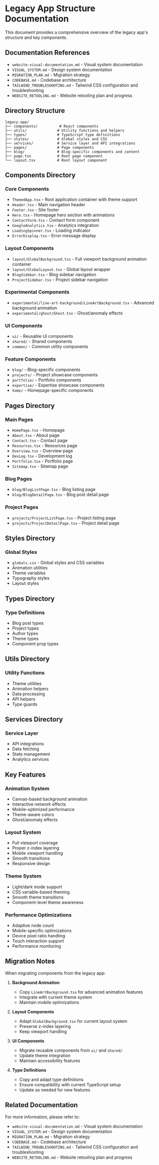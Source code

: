 # Legacy App Structure Documentation

This document provides a comprehensive overview of the legacy app's structure and key components.

## Documentation References

- `website-visual-documentation.md` - Visual system documentation
- `VISUAL_SYSTEM.md` - Design system documentation
- `MIGRATION_PLAN.md` - Migration strategy
- `CODEBASE.md` - Codebase architecture
- `TAILWIND_TROUBLESHOOTING.md` - Tailwind CSS configuration and troubleshooting
- `WEBSITE_RETOOLING.md` - Website retooling plan and progress

## Directory Structure

```
legacy.app/
├── components/          # React components
├── utils/              # Utility functions and helpers
├── types/              # TypeScript type definitions
├── styles/             # Global styles and CSS
├── services/           # Service layer and API integrations
├── pages/              # Page components
├── blog/               # Blog-specific components and content
├── page.tsx            # Root page component
└── layout.tsx          # Root layout component
```

## Components Directory

### Core Components

- `ThemedApp.tsx` - Root application container with theme support
- `Header.tsx` - Main navigation header
- `Footer.tsx` - Site footer
- `Hero.tsx` - Homepage hero section with animations
- `ContactForm.tsx` - Contact form component
- `GoogleAnalytics.tsx` - Analytics integration
- `LoadingSpinner.tsx` - Loading indicator
- `ErrorDisplay.tsx` - Error message display

### Layout Components

- `layout/GlobalBackground.tsx` - Full viewport background animation container
- `layout/GlobalLayout.tsx` - Global layout wrapper
- `BlogSidebar.tsx` - Blog sidebar navigation
- `ProjectSidebar.tsx` - Project sidebar navigation

### Experimental Components

- `experimental/line-art-background/LineArtBackground.tsx` - Advanced background animation
- `experimental/ghost/Ghost.tsx` - Ghost/anomaly effects

### UI Components

- `ui/` - Reusable UI components
- `shared/` - Shared components
- `common/` - Common utility components

### Feature Components

- `blog/` - Blog-specific components
- `projects/` - Project showcase components
- `portfolio/` - Portfolio components
- `expertise/` - Expertise showcase components
- `home/` - Homepage-specific components

## Pages Directory

### Main Pages

- `HomePage.tsx` - Homepage
- `About.tsx` - About page
- `Contact.tsx` - Contact page
- `Resources.tsx` - Resources page
- `Overview.tsx` - Overview page
- `DevLog.tsx` - Development log
- `Portfolio.tsx` - Portfolio page
- `Sitemap.tsx` - Sitemap page

### Blog Pages

- `blog/BlogListPage.tsx` - Blog listing page
- `blog/BlogDetailPage.tsx` - Blog post detail page

### Project Pages

- `projects/ProjectListPage.tsx` - Project listing page
- `projects/ProjectDetailPage.tsx` - Project detail page

## Styles Directory

### Global Styles

- `globals.css` - Global styles and CSS variables
- Animation utilities
- Theme variables
- Typography styles
- Layout styles

## Types Directory

### Type Definitions

- Blog post types
- Project types
- Author types
- Theme types
- Component prop types

## Utils Directory

### Utility Functions

- Theme utilities
- Animation helpers
- Data processing
- API helpers
- Type guards

## Services Directory

### Service Layer

- API integrations
- Data fetching
- State management
- Analytics services

## Key Features

### Animation System

- Canvas-based background animation
- Interactive network effects
- Mobile-optimized performance
- Theme-aware colors
- Ghost/anomaly effects

### Layout System

- Full viewport coverage
- Proper z-index layering
- Mobile viewport handling
- Smooth transitions
- Responsive design

### Theme System

- Light/dark mode support
- CSS variable-based theming
- Smooth theme transitions
- Component-level theme awareness

### Performance Optimizations

- Adaptive node count
- Mobile-specific optimizations
- Device pixel ratio handling
- Touch interaction support
- Performance monitoring

## Migration Notes

When migrating components from the legacy app:

1. **Background Animation**

   - Copy `LineArtBackground.tsx` for advanced animation features
   - Integrate with current theme system
   - Maintain mobile optimizations

2. **Layout Components**

   - Adapt `GlobalBackground.tsx` for current layout system
   - Preserve z-index layering
   - Keep viewport handling

3. **UI Components**

   - Migrate reusable components from `ui/` and `shared/`
   - Update theme integration
   - Maintain accessibility features

4. **Type Definitions**
   - Copy and adapt type definitions
   - Ensure compatibility with current TypeScript setup
   - Update as needed for new features

## Related Documentation

For more information, please refer to:

- `website-visual-documentation.md` - Visual system documentation
- `VISUAL_SYSTEM.md` - Design system documentation
- `MIGRATION_PLAN.md` - Migration strategy
- `CODEBASE.md` - Codebase architecture
- `TAILWIND_TROUBLESHOOTING.md` - Tailwind CSS configuration and troubleshooting
- `WEBSITE_RETOOLING.md` - Website retooling plan and progress
